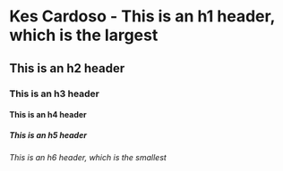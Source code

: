 # Kes Cardoso - This is an h1 header, which is the largest

## This is an h2 header
### This is an h3 header
#### This is an h4 header
##### This is an h5 header
###### This is an h6 header, which is the smallest
